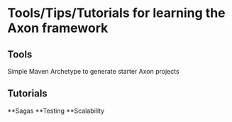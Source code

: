 # Tools/Tips/Tutorials for learning the Axon framework

## Tools

  Simple Maven Archetype to generate starter Axon projects

## Tutorials

  **Sagas
  **Testing
  **Scalability
